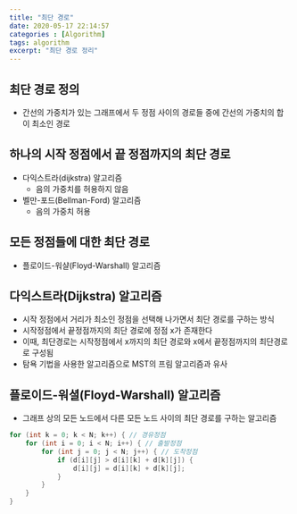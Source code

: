 ```yaml
---
title: "최단 경로"
date: 2020-05-17 22:14:57
categories : [Algorithm]
tags: algorithm
excerpt: "최단 경로 정리"
---
```


## 최단 경로 정의

- 간선의 가중치가 있는 그래프에서 두 정점 사이의 경로들 중에 간선의 가중치의 합이 최소인 경로



## 하나의 시작 정점에서 끝 정점까지의 최단 경로

- 다익스트라(dijkstra) 알고리즘
  - 음의 가중치를 허용하지 않음
- 벨만-포드(Bellman-Ford) 알고리즘
  - 음의 가중치 허용



## 모든 정점들에 대한 최단 경로

- 플로이드-워샬(Floyd-Warshall) 알고리즘



## 다익스트라(Dijkstra) 알고리즘

- 시작 정점에서 거리가 최소인 정점을 선택해 나가면서 최단 경로를 구하는 방식
- 시작정점에서 끝정점까지의 최단 경로에 정점 x가 존재한다
- 이때, 최단경로는 시작정점에서 x까지의 최단 경로와 x에서 끝정점까지의 최단경로로 구성됨
- 탐욕 기법을 사용한 알고리즘으로 MST의 프림 알고리즘과 유사



## 플로이드-워셜(Floyd-Warshall) 알고리즘

- 그래프 상의 모든 노드에서 다른 모든 노드 사이의 최단 경로를 구하는 알고리즘

```java
for (int k = 0; k < N; k++) { // 경유정점
    for (int i = 0; i < N; i++) { // 출발정점
        for (int j = 0; j < N; j++) { // 도착정점
            if (d[i][j] > d[i][k] + d[k][j]) {
                d[i][j] = d[i][k] + d[k][j];
            }
        }
    }
}
```

